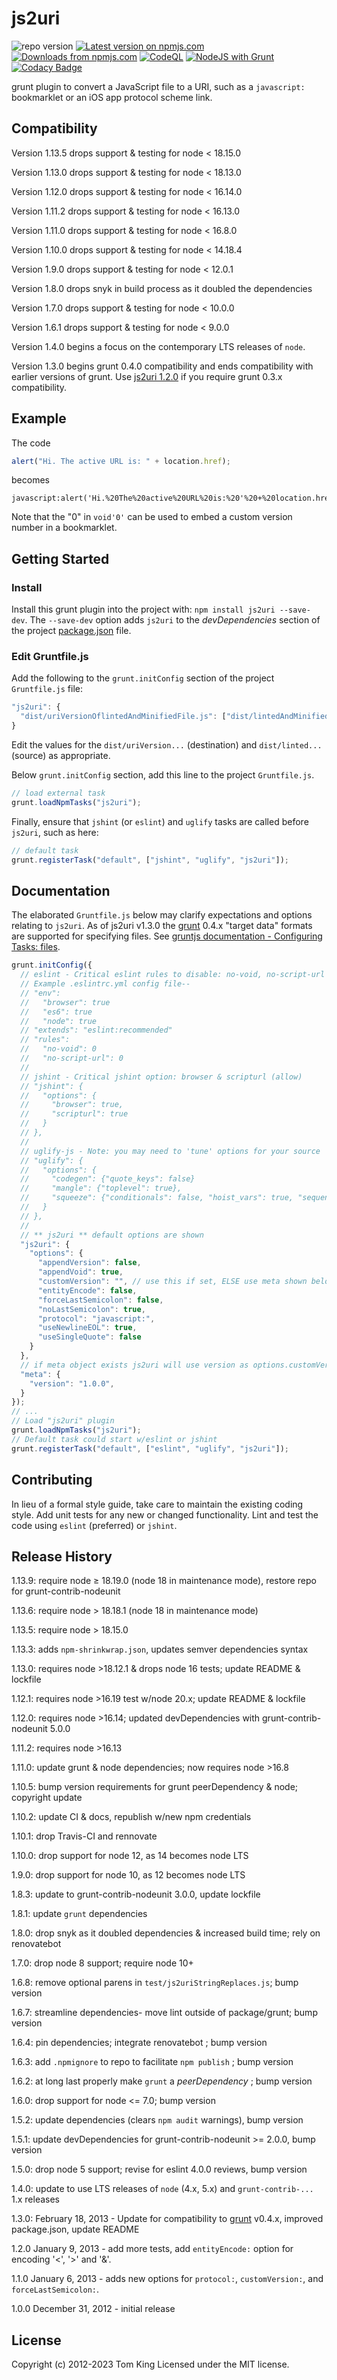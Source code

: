 # js2uri

![repo version](https://img.shields.io/github/package-json/v/mobilemind/js2uri.svg)
 [![Latest version on npmjs.com][npm-image]][npm-url]
 [![Downloads from npmjs.com][npm-downloads]][npm-url]
 [![CodeQL](https://github.com/mobilemind/js2uri/actions/workflows/codeql-analysis.yml/badge.svg)](https://github.com/mobilemind/js2uri/actions/workflows/codeql-analysis.yml)
 [![NodeJS with Grunt](https://github.com/mobilemind/js2uri/actions/workflows/npm-grunt.yml/badge.svg)](https://github.com/mobilemind/js2uri/actions/workflows/npm-grunt.yml)
 [![Codacy Badge](https://app.codacy.com/project/badge/Grade/e2c182cf61e942a8bffdc038a7301be9)](https://www.codacy.com/gh/mobilemind/js2uri/dashboard?utm_source=github.com&amp;utm_medium=referral&amp;utm_content=mobilemind/js2uri&amp;utm_campaign=Badge_Grade)

grunt plugin to convert a JavaScript file to a URI, such as a `javascript:`
bookmarklet or an iOS app protocol scheme link.

## Compatibility

Version 1.13.5 drops support & testing for node < 18.15.0

Version 1.13.0 drops support & testing for node < 18.13.0

Version 1.12.0 drops support & testing for node < 16.14.0

Version 1.11.2 drops support & testing for node < 16.13.0

Version 1.11.0 drops support & testing for node < 16.8.0

Version 1.10.0 drops support & testing for node < 14.18.4

Version 1.9.0 drops support & testing for node < 12.0.1

Version 1.8.0 drops snyk in build process as it doubled the dependencies

Version 1.7.0 drops support & testing for node < 10.0.0

Version 1.6.1 drops support & testing for node < 9.0.0

Version 1.4.0 begins a focus on the contemporary LTS releases of `node`.

Version 1.3.0 begins grunt 0.4.0 compatibility and ends compatibility with
earlier versions of grunt. Use [js2uri 1.2.0] if you require grunt 0.3.x
compatibility.

## Example

The code

```javascript
alert("Hi. The active URL is: " + location.href);
```

becomes

```url
javascript:alert('Hi.%20The%20active%20URL%20is:%20'%20+%20location.href);void'0'
```

Note that the "0" in `void'0'` can be used to embed a custom version number in
a bookmarklet.

## Getting Started

### Install

Install this grunt plugin into the project with:
`npm install js2uri --save-dev`. The `--save-dev` option adds `js2uri` to the
_devDependencies_ section of the project [package.json] file.

### Edit Gruntfile.js

Add the following to the `grunt.initConfig` section of the project
`Gruntfile.js` file:

```javascript
"js2uri": {
  "dist/uriVersionOflintedAndMinifiedFile.js": ["dist/lintedAndMinifiedFile.js"]
}
```

Edit the values for the `dist/uriVersion...` (destination) and
`dist/linted...` (source) as appropriate.

Below `grunt.initConfig` section, add this line to the project `Gruntfile.js`.

```javascript
// load external task
grunt.loadNpmTasks("js2uri");
```

Finally, ensure that `jshint` (or `eslint`) and `uglify` tasks are called
before `js2uri`, such as here:

```javascript
// default task
grunt.registerTask("default", ["jshint", "uglify", "js2uri"]);
```

## Documentation

The elaborated `Gruntfile.js` below may clarify expectations and options
relating to `js2uri`. As of js2uri v1.3.0 the [grunt] 0.4.x "target data"
formats are supported for specifying files. See
[gruntjs documentation - Configuring Tasks: files].

```javascript
grunt.initConfig({
  // eslint - Critical eslint rules to disable: no-void, no-script-url
  // Example .eslintrc.yml config file--
  // "env":
  //   "browser": true
  //   "es6": true
  //   "node": true
  // "extends": "eslint:recommended"
  // "rules":
  //   "no-void": 0
  //   "no-script-url": 0
  //
  // jshint - Critical jshint option: browser & scripturl (allow)
  // "jshint": {
  //   "options": {
  //     "browser": true,
  //     "scripturl": true
  //   }
  // },
  //
  // uglify-js - Note: you may need to 'tune' options for your source
  // "uglify": {
  //   "options": {
  //     "codegen": {"quote_keys": false}
  //     "mangle": {"toplevel": true},
  //     "squeeze": {"conditionals": false, "hoist_vars": true, "sequences": false},
  //   }
  // },
  //
  // ** js2uri ** default options are shown
  "js2uri": {
    "options": {
      "appendVersion": false,
      "appendVoid": true,
      "customVersion": "", // use this if set, ELSE use meta shown below (if available)
      "entityEncode": false,
      "forceLastSemicolon": false,
      "noLastSemicolon": true,
      "protocol": "javascript:",
      "useNewlineEOL": true,
      "useSingleQuote": false
    }
  },
  // if meta object exists js2uri will use version as options.customVersion value
  "meta": {
    "version": "1.0.0",
  }
});
// ...
// Load "js2uri" plugin
grunt.loadNpmTasks("js2uri");
// Default task could start w/eslint or jshint
grunt.registerTask("default", ["eslint", "uglify", "js2uri"]);
```

## Contributing

In lieu of a formal style guide, take care to maintain the existing coding
style. Add unit tests for any new or changed functionality. Lint and test the
code using `eslint` (preferred) or `jshint`.

## Release History

1.13.9: require node ≥ 18.19.0 (node 18 in maintenance mode), restore repo for grunt-contrib-nodeunit

1.13.6: require node > 18.18.1 (node 18 in maintenance mode)

1.13.5: require node > 18.15.0

1.13.3: adds `npm-shrinkwrap.json`, updates semver dependencies syntax

1.13.0: requires node >18.12.1 & drops node 16 tests; update README & lockfile

1.12.1: requires node >16.19 test w/node 20.x; update README & lockfile

1.12.0: requires node >16.14; updated devDependencies with
grunt-contrib-nodeunit 5.0.0

1.11.2: requires node >16.13

1.11.0: update grunt & node dependencies; now requires node >16.8

1.10.5: bump version requirements for grunt peerDependency & node; copyright update

1.10.2: update CI & docs, republish w/new npm credentials

1.10.1: drop Travis-CI and rennovate

1.10.0: drop support for node 12, as 14 becomes node LTS

1.9.0: drop support for node 10, as 12 becomes node LTS

1.8.3: update to grunt-contrib-nodeunit 3.0.0, update lockfile

1.8.1: update `grunt` dependencies

1.8.0: drop snyk as it doubled dependencies & increased build time; rely on renovatebot

1.7.0: drop node 8 support; require node 10+

1.6.8: remove optional parens in `test/js2uriStringReplaces.js`; bump version

1.6.7: streamline dependencies- move lint outside of package/grunt; bump version

1.6.4: pin dependencies; integrate renovatebot ; bump version

1.6.3: add `.npmignore` to repo to facilitate `npm publish` ; bump version

1.6.2: at long last properly make `grunt` a _peerDependency_ ; bump version

1.6.0: drop support for node <= 7.0; bump version

1.5.2: update dependencies (clears `npm audit` warnings), bump version

1.5.1: update devDependencies for grunt-contrib-nodeunit >= 2.0.0, bump version

1.5.0: drop node 5 support; revise for eslint 4.0.0 reviews, bump version

1.4.0: update to use LTS releases of `node` (4.x, 5.x) and `grunt-contrib-...`
1.x releases

1.3.0: February 18, 2013 - Update for compatibility to [grunt] v0.4.x,
improved package.json, update README

1.2.0 January 9, 2013 - add more tests, add `entityEncode:` option for
encoding '<', '>' and '&'.

1.1.0 January 6, 2013 - adds new options for `protocol:`, `customVersion:`,
and `forceLastSemicolon:`.

1.0.0 December 31, 2012 - initial release

## License

Copyright (c) 2012-2023 Tom King
Licensed under the MIT license.

<!-- reference URLs -->

[npm-image]: https://img.shields.io/npm/v/js2uri.svg

[npm-downloads]: https://img.shields.io/npm/dm/js2uri.svg

[npm-url]: https://www.npmjs.com/package/js2uri

[grunt]: http://gruntjs.com/

[gruntjs documentation - Configuring Tasks: files]: http://gruntjs.com/configuring-tasks#files

[package.json]: https://docs.npmjs.com/files/package.json

[js2uri 1.2.0]: https://github.com/mobilemind/js2uri/tree/1.2.0
